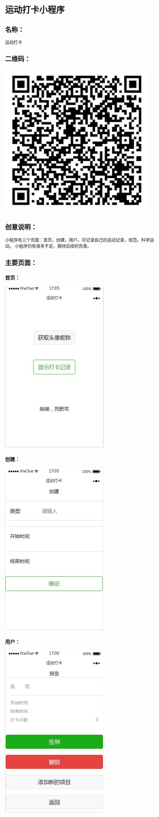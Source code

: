 # 运动打卡小程序

## 名称：
运动打卡

## 二维码：
![image](https://github.com/zhanquan/images/blob/master/images/%E4%BD%93%E9%AA%8C%E7%89%88.jpg)

## 创意说明：
小程序有三个页面：首页，创建，用户。可记录自己的运动记录，规范，科学运动。
小程序仍有很多不足，期待后续的完善。

## 主要页面：
### 首页：
![image](https://github.com/zhanquan/images/blob/master/images/%E9%A6%96%E9%A1%B5.jpg)

### 创建：
![image](https://github.com/zhanquan/images/blob/master/images/%E6%B7%BB%E5%8A%A0.jpg)

### 用户：
![image](https://github.com/zhanquan/images/blob/master/images/%E7%94%A8%E6%88%B7.jpg)

